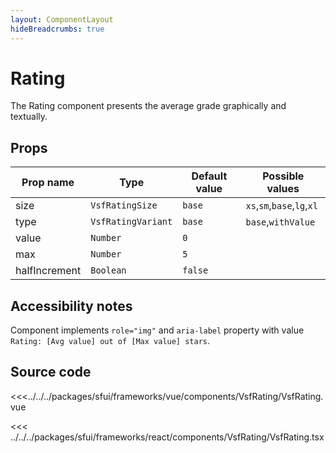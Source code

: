 ```yaml
---
layout: ComponentLayout
hideBreadcrumbs: true
---
```

# Rating

The Rating component presents the average grade graphically and textually.

<Generate />

## Props

| Prop name     | Type                | Default value | Possible values            |
| ------------- | ------------------- | ------------- | -------------------------- |
| size          | `VsfRatingSize`    | `base`        | `xs`,`sm`,`base`,`lg`,`xl` |
| type          | `VsfRatingVariant` | `base`        | `base`,`withValue`         |
| value         | `Number`            | `0`           |                            |
| max           | `Number`            | `5`           |                            |
| halfIncrement | `Boolean`           | `false`       |                            |

## Accessibility notes

Component implements `role="img"` and `aria-label` property with value `Rating: [Avg value] out of [Max value] stars`.

## Source code

<!-- vue -->
<<<../../../packages/sfui/frameworks/vue/components/VsfRating/VsfRating.vue
<!-- end vue -->
<!-- react -->
<<< ../../../packages/sfui/frameworks/react/components/VsfRating/VsfRating.tsx
<!-- end react -->

